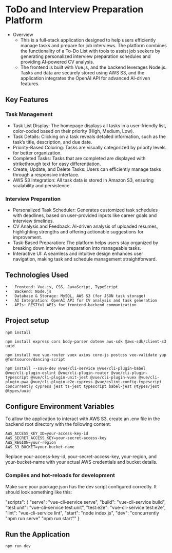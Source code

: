 # ToDo and Interview Preparation Platform

- Overview
  - This is a full-stack application designed to help users efficiently manage tasks and prepare for job interviews. The platform combines the functionality of a To-Do List with tools to assist job seekers by generating personalized interview preparation schedules and providing AI-powered CV analysis.
  - The frontend is built with Vue.js, and the backend leverages Node.js. Tasks and data are securely stored using AWS S3, and the application integrates the OpenAI API for advanced AI-driven features.
    
## Key Features

### Task Management
  - Task List Display: The homepage displays all tasks in a user-friendly list, color-coded based on their priority (High, Medium, Low).
  - Task Details: Clicking on a task reveals detailed information, such as the task’s title, description, and due date.
  - Priority-Based Coloring: Tasks are visually categorized by priority levels for better organization.
  - Completed Tasks: Tasks that are completed are displayed with strikethrough text for easy differentiation.
  - Create, Update, and Delete Tasks: Users can efficiently manage tasks through a responsive interface.
  - AWS S3 Integration: All task data is stored in Amazon S3, ensuring scalability and persistence.

### Interview Preparation
  - Personalized Task Scheduler: Generates customized task schedules with deadlines, based on user-provided inputs like career goals and interview timelines.
  - CV Analysis and Feedback: AI-driven analysis of uploaded resumes, highlighting strengths and offering actionable suggestions for improvement.
  - Task-Based Preparation: The platform helps users stay organized by breaking down interview preparation into manageable tasks.
  - Interactive UI: A seamless and intuitive design enhances user navigation, making task and schedule management straightforward.
    
## Technologies Used

	•	Frontend: Vue.js, CSS, JavaScript, TypeScript
	•	Backend: Node.js
	•	Database & Storage: MySQL, AWS S3 (for JSON task storage)
	•	AI Integration: OpenAI API for CV analysis and task generation
	•	APIs: RESTful APIs for frontend-backend communication
## Project setup
```
npm install

npm install express cors body-parser dotenv aws-sdk @aws-sdk/client-s3 uuid

npm install vue vue-router vuex axios core-js postcss vee-validate yup @fontsource/dancing-script

npm install --save-dev @vue/cli-service @vue/cli-plugin-babel @vue/cli-plugin-eslint @vue/cli-plugin-router @vue/cli-plugin-typescript @vue/cli-plugin-unit-jest @vue/cli-plugin-vuex @vue/cli-plugin-pwa @vue/cli-plugin-e2e-cypress @vue/eslint-config-typescript concurrently cypress jest ts-jest typescript babel-jest @types/jest @types/uuid
```

## Configure Environment Variables

To allow the application to interact with AWS S3, create an .env file in the backend root directory with the following content:
```
AWS_ACCESS_KEY_ID=your-access-key-id
AWS_SECRET_ACCESS_KEY=your-secret-access-key
AWS_REGION=your-region
AWS_S3_BUCKET=your-bucket-name
```

Replace your-access-key-id, your-secret-access-key, your-region, and your-bucket-name with your actual AWS credentials and bucket details.


### Compiles and hot-reloads for development
Make sure your package.json has the dev script configured correctly. It should look something like this:

"scripts": {
  "serve": "vue-cli-service serve",
  "build": "vue-cli-service build",
  "test:unit": "vue-cli-service test:unit",
  "test:e2e": "vue-cli-service test:e2e",
  "lint": "vue-cli-service lint",
  "start": "node index.js", 
  "dev": "concurrently \"npm run serve\" \"npm run start\"" 
}

## Run the Application

```
npm run dev
```


